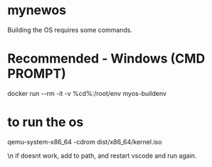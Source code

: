 # mynewos
Building the OS requires some commands.

# Recommended - Windows (CMD PROMPT)
docker run --rm -it -v %cd%:/root/env myos-buildenv

# to run the os
qemu-system-x86_64 -cdrom dist/x86_64/kernel.iso

\n if doesnt work, add to path, and restart vscode and run again.
